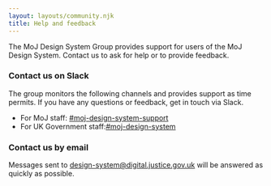 ```yaml
---
layout: layouts/community.njk
title: Help and feedback
---
```


<span class="govuk-caption-xl">The MoJ Design System Group provides support for users of the MoJ Design System. Contact us to ask for help or to provide feedback.</span>

### Contact us on Slack

The group monitors the following channels and provides support as time permits. If you have any questions or feedback, get in touch via Slack.

- For MoJ staff: [#moj-design-system-support](https://moj.enterprise.slack.com/archives/CH5RUSB27)
- For UK Government staff:[#moj-design-system](https://ukgovernmentdigital.slack.com/archives/CJ6QDRDGC)

### Contact us by email

Messages sent to [design-system@digital.justice.gov.uk](mailto:design-system@digital.justice.gov.uk) will be answered as quickly as possible.
